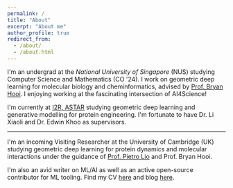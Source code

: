 ```yaml
---
permalink: /
title: "About"
excerpt: "About me"
author_profile: true
redirect_from: 
  - /about/
  - /about.html
---
```


I'm an undergrad at the _National University of Singapore_ (NUS) studying Computer Science and Mathematics (CO '24). I work on geometric deep learning for molecular biology and cheminformatics, advised by [Prof. Bryan Hooi](http://bhooi.github.io). I enjoying working at the fascinating intersection of AI4Science!

I'm currently at [I2R, ASTAR](https://www.a-star.edu.sg/i2r) studying geometric deep learning and generative modelling for protein engineering. I'm fortunate to have Dr. Li Xiaoli and Dr. Edwin Khoo as supervisors.

---

I'm an incoming Visiting Researcher at the University of Cambridge (UK) studying geometric deep learning for protein dynamics and molecular interactions under the guidance of [Prof. Pietro Lio](https://www.cl.cam.ac.uk/~pl219/) and Prof. Bryan Hooi.

I'm also an avid writer on ML/AI as well as an active open-source contributor for ML tooling. Find my CV [here](https://rish-16.github.io/cv/) and blog [here](https://rish-16.github.io/year-archive/).
